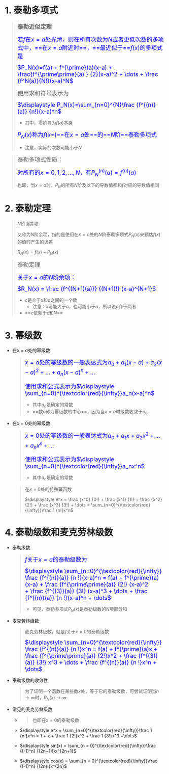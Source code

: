 # 1. 泰勒多项式

> <font size=4>**泰勒近似定理**</font>
>
> <font color=blue size=4>若$f$在$x=a$处光滑，则在所有次数为$N$或者更低次数的多项式中，==在$x=a$附近时==，==最近似于==$f(x)$的多项式是</font>
>
> <font color=blue size=4>$P_N(x)=f(a) + f^{\prime}(a)(x-a) + \frac{f^{\prime\prime}(a) } {2}(x-a)^2 + \dots + \frac {f^N(a)}{N!}(x-a)^N$</font>
>
> <font size=4>使用求和符号表示为</font>
>
> <font color=blue size=4>$\displaystyle P_N(x)=\sum_{n=0}^{N}\frac {f^{(n)}(a)} {n!}(x-a)^n$</font>
>
> - 其中，零阶导为$f(a)$本身
>
> <font color=blue size=4>$P_N(x)$称为$f(x=)$==在$x=a$处==的==$N$阶==泰勒多项式</font>
>
> - 注意，实际的次数可能小于$N$

> <font size=4>泰勒多项式性质：</font>
>
> <font color=blue size=4>对所有的$x = 0, 1, 2,\dots, N$，有$P^{(n)}_N(a) = f^{(n)}(a)$</font>
>
> 也即，当$x=a$时，$P_N$的所有$N$阶及以下的导数值都和$f$对应的导数值相同

# 2. 泰勒定理

> $N$阶误差项
>
> 又称为$N$阶余项，指的是使用在$x=a$处的$N$阶泰勒多项式$P_N(x)$来预估$f(x)$的值时产生的误差
>
> $R_N(x) = f(x) - P_N(x)$

> <font size=4>泰勒定理</font>
>
> <font size=4 color=blue>关于$x=a$的$N$阶余项：</font>
>
> <font size=4 color=blue>$R_N(x) = \frac {f^{(N+1)(a)}} {(N+1)!} (x-a)^{N+1}$</font>
>
> - $c$是介于$x$和$a$之间的一个数
>     - 注意：$x$可能大于$a$，也可能小于$a$，所以说$c$介于两者
> - ==$c$依赖于$x$和$N$==

# 3. 幂级数

- 在$x=a$处的幂级数

    > <font color=blue size=4>$x=a$处的幂级数的一般表达式为$a_0 + a_1(x-a) + a_2(x-a)^2 +\dots + a_n(x-a)^n + \dots$</font>
    >
    > <font color=blue size=4>使用求和公式表示为$\displaystyle \sum_{n=0}^{\textcolor{red}{\infty}}a_n(x-a)^n$</font>
    >
    > - 其中$a_n$是确定的常数
    > - ==数$a$称为幂级数的中心==，因为当$x=a$时级数收敛于$a_0$

- 在$x=0$处的幂级数

    > <font color=blue size=4>$x=0$处的幂级数的一般表达式为$a_0 + a_1x + a_2x^2 +\dots + a_nx^n + \dots$</font>
    >
    > <font color=blue size=4>使用求和公式表示为$\displaystyle \sum_{n=0}^{\textcolor{red}{\infty}}a_nx^n$</font>
    >
    > - 其中$a_n$是确定的常数

    > 在$x=0$处的特殊幂函数
    >
    > $\displaystyle e^x = \frac {x^0} {0!} + \frac {x^1} {1!} + \frac {x^2} {2!} + \frac {x^3} {3!} + \dots = \sum_{n=0}^{\textcolor{red}{\infty}}\frac 1 {n!}x^n$

# 4. 泰勒级数和麦克劳林级数

- 泰勒级数

    > <font color=blue size=4>$f$关于$x=a$的泰勒级数为</font>
    >
    > <font color=blue size=4>$\displaystyle \sum_{n=0}^{\textcolor{red}{\infty}} \frac {f^{(n)}(a)} {n !}(x-a)^n = f(a) + f^{\prime}(a)(x-a) + \frac {f^{\prime\prime}(a)} {2!} (x-a)^2 + \frac {f^{(3)}(a)} {3!} (x-a)^3 + \dots +  \frac {f^{(n)}(a)} {n !}(x-a)^n + \dots$</font>
    >
    > - 可见，泰勒多项式$P_N(x)$是泰勒级数的$N$项部分和
    >
    > 

- 麦克劳林级数

    > 麦克劳林级数，就是$f$关于$x=0$的泰勒级数
    >
    > <font color=blue size=4>$\displaystyle \sum_{n=0}^{\textcolor{red}{\infty}} \frac {f^{(n)}(a)} {n !}x^n = f(a) + f^{\prime}(a)x + \frac {f^{\prime\prime}(a)} {2!}x^2 + \frac {f^{(3)}(a)} {3!} x^3 + \dots +  \frac {f^{(n)}(a)} {n !}x^n + \dots$</font>

- 泰勒级数的收敛性

    > 为了证明一个函数在某些数$x$处，等于它的泰勒级数，可尝试证明当$n \to \infty$时，$R_N(x) \to \infty$

- 常见的麦克劳林级数

    - > 也即在$x=0$的泰勒级数

    - $\displaystyle e^x = \sum_{n=0}^{\textcolor{red}{\infty}}\frac 1 {n!}x^n = 1 + x + \frac 1 {2!}x^2 + \frac 1 {3!}x^3 +\dots$

    - $\displaystyle sin(x) = \sum_{n = 0}^{\textcolor{red}{\infty}}\frac {(-1)^n} {(2n+1)!}x^{2n+1}$
    - $\displaystyle cos(x) = \sum_{n = 0}^{\textcolor{red}{\infty}}\frac {(-1)^n} {(2n)!}x^{2n}$

